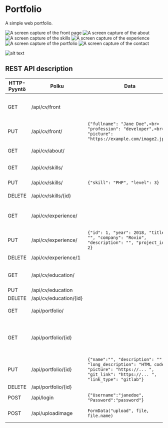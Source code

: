 # Portfolio 
A simple web portfolio.

![A screen capture of the front page](https://github.com/SuviTR/WebProject/tree/master/img/Cv_FrontPage.jpg "A screen capture of the front page")
![A screen capture of the about](https://github.com/SuviTR/WebProject/tree/master/img/Cv_About.jpg "A screen capture of the about")
![A screen capture of the skills](https://github.com/SuviTR/WebProject/tree/master/img/Cv_Skills.jpg "A screen capture of the skills")
![A screen capture of the experience](https://github.com/SuviTR/WebProject/tree/master/img/Cv_Experience.jpg "A screen capture of the experience")
![A screen capture of the portfolio](https://github.com/SuviTR/WebProject/tree/master/img/Cv_Portfolio.jpg "A screen capture of the portfolio")
![A screen capture of the contact](https://github.com/SuviTR/WebProject/tree/master/img/Cv_Contact.jpg "A screen capture of the contact")

![alt text](https://raw.githubusercontent.com/username/projectname/branch/path/to/img.png)

## REST API description
| HTTP-Pyyntö | Polku | Data | Vastaus | 
|-------------|-------|------|---------|
| GET | /api/cv/front | | `{    "fullname": "",     "profession": "",<br> "picture": "https://example.com/image.jpg"<br>}` | |
| PUT | /api/cv/front/ | `{"fullname": "Jane Doe",<br> "profession": "developer",<br> "picture": "https://example.com/image2.jpg"}` | `{"message":"success"}` tai `{"message":"error"}` | 
| GET | /api/cv/about/ | | `{"picture": "https://... ",<br> "heading": "",<br> "description": "HTML code"}` | | 
| GET | /api/cv/skills/ | | `{[ {"id": 0, "skill": "HTML5", "level": 5}, {"id": 1, "skill": "CSS3", "level": 6 ]} ` ||
| PUT | /api/cv/skills/ | `{"skill": "PHP", "level": 3}`| `{"message":"success"}` tai `{"message": "error"}` | 
| DELETE|/api/cv/skills/{id}||`{"message":"success"}` tai `{"message":"error"}` 
|GET|/api/cv/experience/| |`{["id": 1, "year": 2018, "title": "", "company": "Rovio", "description": "", "project_id": 2},{"year":0, "title...."}]}` 
|PUT|/api/cv/experience/|`{"id": 1, "year": 2018, "title": "", "company": "Rovio", "description": "", "project_id": 2}`|`{"message":"success"}` tai `{"message":"error"}` 
DELETE|/api/cv/experience/1| |`{"message":"success"}` tai `{"message":"error"}`
GET|/api/cv/education/| |`{[ {"year": 2017, "degree": "", "title": "", "academy": "", "description":""}, {...}, {...} ]}` 
PUT|/api/cv/education|| 
DELETE|/api/cv/education/{id}|| 
GET|/api/portfolio/| |`{["id": 0, "name": "projekti 1", "desription":"", "picture": "https://..."}, {...}, {...} ]} `
GET|/api/portfolio/{id}| |`{"name":"", "description": "", "long_description":"HTML code ", "picture": "https://...", "git_link": "https://...", "link", " git_link’:’https://...’, link _type":"github / gitlab"} `
PUT|/api/portfolio/{id}|`{"name":"", "description": "", "long_description": "HTML code", "picture": "https://... ", "git_link": "https://... ", "link_type": "gitlab"}` |`{"message":"success"}` tai `{"message":"error"}`
DELETE|/api/portfolio/{id}||||| 
POST|/api/login| `{"Username":"janedoe", "Password":"password"}` | `{"Message":"Success"}` or `{"Message":"Error"}`
POST|/api/uploadimage|`FormData("upload", file, file.name)`| `{"Message":"Success"}` or `{"Message":"<Error generated by PHP>"}`